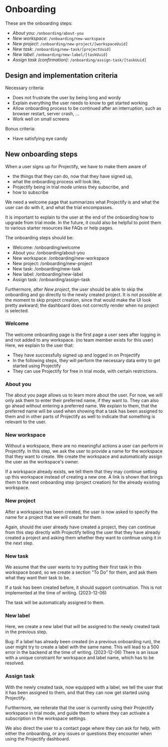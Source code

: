 <!--
SPDX-FileCopyrightText: 2024 JWP Consulting GK

SPDX-License-Identifier: AGPL-3.0-or-later
-->

# Onboarding

These are the onboarding steps:

- _About you_: `/onboarding/about-you`
- _New workspace_: `/onboarding/new-workspace`
- _New project_: `/onboarding/new-project/[workspaceUuid]`
- _New task_: `/onboarding/new-task/[projectUuid]`
- _New label_: `/onboarding/new-label/[taskUuid]`
- _Assign task (confirmation)_: `/onboarding/assign-task/[taskUuid]`

## Design and implementation criteria

Necessary criteria:

- Does not frustrate the user by being long and wordy
- Explain everything the user needs to know to get started working
- Allow onboarding process to be continued after an interruption, such as
  browser restart, server crash, ...
- Work well on small screens

Bonus criteria:

- Have satisfying eye candy

## New onboarding steps

When a user signs up for Projectify, we have to make them aware of

- the things that they can do, now that they have signed up,
- what the onboarding process will look like,
- Projectify being in trial mode unless they subscribe, and
- how to subscribe

We need a welcome page that summarizes what Projectify is and what the user
can do with it, and what the trial encompasses.

It is important to explain to the user at the end of the onboarding
how to upgrade from trial mode. In the future, it could also be helpful
to point them to various starter resources like FAQs or help pages.

The onboarding steps should be:

- Welcome: /onboarding/welcome
- About you: /onboarding/about-you
- New workspace: /onboarding/new-workspace
- New project: /onboarding/new-project
- New task: /onboarding/new-task
- New label: /onboarding/new-label
- Assign task: /onboarding/assign-task

Furthermore, after _New project_, the user should be able to skip the
onboarding and go directly to the newly created project. It is
not possible at the moment to skip project creation, since that
would make the UI look pretty awkward; the dashboard does not correctly
render when no project is selected.

### Welcome

The welcome onboarding page is the first page a user sees after logging in and
not added to any workspace. (no team member exists for this user) Here,
we explain to the user that:

- They have successfully signed up and logged in on Projectify
- In the following steps, they will perform the necessary data entry to get
  started using Projectify
- They can use Projectify for free in trial mode, with certain restrictions.

### About you

The about you page allows us to learn more about the user. For now, we will
only ask them to enter their preferred name, if they want to. They can
also go ahead without entering a preferred name. We explain to them, that
the preferred name will be used when showing that a task has been assigned to
them and in other parts of Projectify as well to indicate that something is
relevant to the user.

### New workspace

Without a workspace, there are no meaningful actions a user can perform in
Projectify. In this step, we ask the user to provide a name for the workspace
that they want to create. We create the workspace and automatically assign
the user as the workspace's owner.

If a workspace already exists, we tell them that they may continue setting
up this workspace instead of creating a new one. A link is shown that brings
them to the next onboarding step (project creation) for the already
existing workspace.

### New project

After a workspace has been created, the user is now asked to specify the name
for a project that we will create for them.

Again, should the user already have created a project, they can
continue from this step directly with Projectify telling the user that
they have already created a project and asking them whether they want
to continue using it in the next step.

### New task

We assume that the user wants to try putting their first task in this workspace
board, so we create a section "To Do" for them, and ask them
what they want their task to be.

If a task has been created before, it should support continuation. This is
not implemented at the time of writing. (2023-12-06)

The task will be automatically assigned to them.

### New label

Here, we create a new label that will be assigned to the newly created task
in the previous step.

Bug: If a label has already been created (in a previous onboarding run), the
user might try to create a label with the same name. This will lead to a 500
error in the backend at the time of writing. (2023-12-06) There is an issue
with a unique constraint for workspace and label name, which has to be
resolved.

### Assign task

With the newly created task, now equipped with a label, we tell the user that
it has been assigned to them, and that they can now get started using
Projectify.

Furthermore, we reiterate that the user is currently using their Projectify
workspace in trial mode, and guide them to where they can activate a
subscription in the workspace settings.

We also direct the user to a contact page where they can ask for help, with
either the onboarding, or any issues or questions they encounter when using
the Projectify dashboard.
